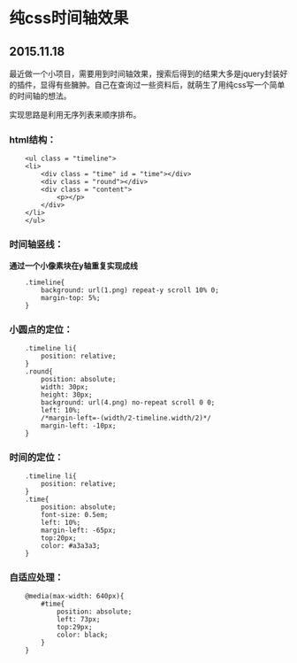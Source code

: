 # 纯css时间轴效果
## 2015.11.18

最近做一个小项目，需要用到时间轴效果，搜索后得到的结果大多是jquery封装好的插件，显得有些臃肿。自己在查询过一些资料后，就萌生了用纯css写一个简单的时间轴的想法。

实现思路是利用无序列表来顺序排布。

### html结构：

		<ul class = "timeline">
		<li>
			<div class = "time" id = "time"></div>
			<div class = "round"></div>
			<div class = "content">
				<p></p>
			</div>
		</li>
		</ul>
### 时间轴竖线：
**通过一个小像素块在y轴重复实现成线**

		.timeline{
			background: url(1.png) repeat-y scroll 10% 0;
			margin-top: 5%;
		}
### 小圆点的定位：

		.timeline li{
			position: relative;
		}	
		.round{
			position: absolute;
			width: 30px;
			height: 30px;
			background: url(4.png) no-repeat scroll 0 0;
			left: 10%;
			/*margin-left=-(width/2-timeline.width/2)*/
			margin-left: -10px;
		}

### 时间的定位：

		.timeline li{
			position: relative;
		}
		.time{
			position: absolute;
			font-size: 0.5em;
			left: 10%;
			margin-left: -65px;
			top:20px;
			color: #a3a3a3;
		}

### 自适应处理：

		@media(max-width: 640px){
			#time{
				position: absolute;
				left: 73px;
				top:29px;
				color: black;
			}
		}